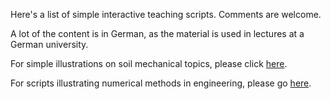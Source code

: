 Here's a list of simple interactive teaching scripts. Comments are welcome.

A lot of the content is in German, as the material is used in lectures at a German university.

For simple illustrations on soil mechanical topics, please click [here](https://nagelt.github.io/Teaching_Scripts).

For scripts illustrating numerical methods in engineering, please go [here](https://nagelt.github.io/Numerical_Methods_Introduction).
